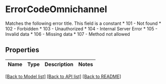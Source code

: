 # ErrorCodeOmnichannel

Matches the following error title.   This field is a constant    * 101 - Not found   * 102 - Forbidden   * 103 - Unauthorized   * 104 - Internal Server Error   * 105 - Invalid data   * 106 - Missing data   * 107 - Method not allowed
## Properties
Name | Type | Description | Notes
------------ | ------------- | ------------- | -------------

[[Back to Model list]](../README.md#documentation-for-models) [[Back to API list]](../README.md#documentation-for-api-endpoints) [[Back to README]](../README.md)


